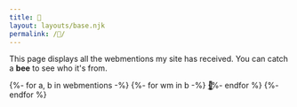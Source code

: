 ```yaml
---
title: 🐝
layout: layouts/base.njk
permalink: /🐝/
---
```

<style>
.bee { position: fixed }
.bee:hover {
	animation-play-state: paused !important;
	cursor: url(/assets/acnh_net.png), auto
}
@keyframes vertical {
	to { transform: translateY(100px) }
}
@keyframes horizontal {
	to { right: 100vw }
}
</style>
<p>This page displays all the webmentions my site has received. You can catch a <b>bee</b> to see who it's from.</p>
{%- for a, b in webmentions -%}
{%- for wm in b -%}
<a class="bee" style="top: {{ range(50, 600, 50) | random }}px; right: -{{ range(10, 200, 40) | random }}px; animation: horizontal {{ range(5, 15) | random }}s linear infinite, vertical {{ range(1, 3, 0.5) | random }}s alternate infinite ease-in-out;" href="{{ wm.source }}" title="{{ wm.source }}">🐝</a>
{%- endfor %}
{%- endfor %}
<script>
window.onload = function() {
	window.addEgg && window.addEgg('🐝')
}
</script>